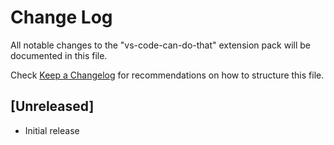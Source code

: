 # Change Log
All notable changes to the "vs-code-can-do-that" extension pack will be documented in this file.

Check [Keep a Changelog](http://keepachangelog.com/) for recommendations on how to structure this file.

## [Unreleased]
- Initial release
